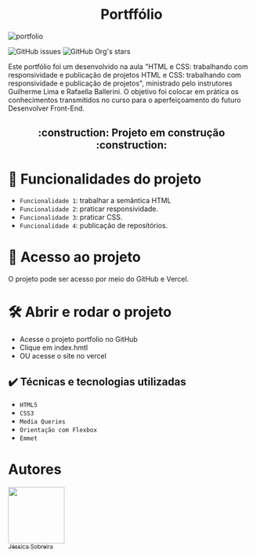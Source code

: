 <h1 align ="center">Portffólio</h1>

![portfolio](https://user-images.githubusercontent.com/117686537/218580161-c2d53914-c060-45bf-acde-e0de7ef0e695.png)

![GitHub issues](https://img.shields.io/github/issues/jessica-sobreira/apeperia)
![GitHub Org's stars](https://img.shields.io/github/stars/jessica-sobreira/apeperia)

Este portfólio foi um desenvolvido na aula "HTML e CSS: trabalhando com responsividade e publicação de projetos HTML e CSS: trabalhando com responsividade e publicação de projetos", ministrado pelo instrutores Guilherme Lima e Rafaella Ballerini. O objetivo foi colocar em prática os conhecimentos transmitidos no curso para o aperfeiçoamento do futuro Desenvolver Front-End.

<h2 align="center"> 
    :construction:  Projeto em construção  :construction:
</h2>

# :hammer: Funcionalidades do projeto

- `Funcionalidade 1`: trabalhar a semântica HTML
- `Funcionalidade 2`: praticar responsividade.
- `Funcionalidade 3`: praticar CSS.
- `Funcionalidade 4`: publicação de repositórios.

# 📁 Acesso ao projeto

O projeto pode ser acesso por meio do GitHub e Vercel.

# 🛠️ Abrir e rodar o projeto

- Acesse o projeto portfolio no GitHub
- Clique em index.hmtl
- OU acesse o site no vercel

## ✔️ Técnicas e tecnologias utilizadas

- ``HTML5``
- ``CSS3``
- ``Media Queries``
- ``Orientação com Flexbox``
- ``Emmet``

# Autores

[<img src="https://avatars.githubusercontent.com/u/117686537?s=400&u=450b1882002f433cb1a5cb8a2b2837e42c918732&v=4" width=115><br><sub>Jéssica Sobreira</sub>](https://github.com/jessica-sobreira)



